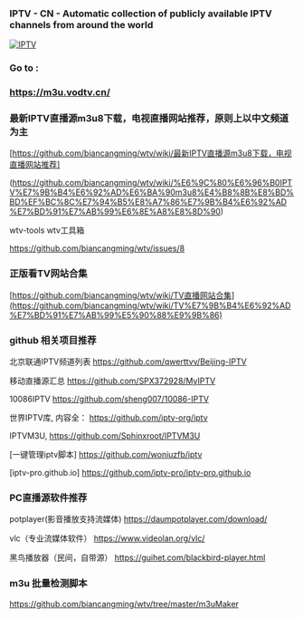 ### IPTV - CN - Automatic collection of publicly available IPTV channels from around the world 

[
![IPTV](https://github.com/oolooy/ooloo/assets/143409205/04b995e7-5641-4ba8-aae2-a7012cd0db62)
](url)

### **Go to :**

### https://m3u.vodtv.cn/

### 最新IPTV直播源m3u8下载，电视直播网站推荐，原则上以中文频道为主
[https://github.com/biancangming/wtv/wiki/最新IPTV直播源m3u8下载，电视直播网站推荐]

(https://github.com/biancangming/wtv/wiki/%E6%9C%80%E6%96%B0IPTV%E7%9B%B4%E6%92%AD%E6%BA%90m3u8%E4%B8%8B%E8%BD%BD%EF%BC%8C%E7%94%B5%E8%A7%86%E7%9B%B4%E6%92%AD%E7%BD%91%E7%AB%99%E6%8E%A8%E8%8D%90)

wtv-tools wtv工具箱

https://github.com/biancangming/wtv/issues/8

### 正版看TV网站合集

[https://github.com/biancangming/wtv/wiki/TV直播网站合集](https://github.com/biancangming/wtv/wiki/TV%E7%9B%B4%E6%92%AD%E7%BD%91%E7%AB%99%E5%90%88%E9%9B%86)

### github 相关项目推荐

北京联通IPTV频道列表 https://github.com/qwerttvv/Beijing-IPTV

移动直播源汇总 https://github.com/SPX372928/MyIPTV

10086IPTV https://github.com/sheng007/10086-IPTV

世界IPTV库, 内容全： https://github.com/iptv-org/iptv

IPTVM3U, https://github.com/Sphinxroot/IPTVM3U

[一键管理iptv脚本] https://github.com/woniuzfb/iptv

[iptv-pro.github.io] https://github.com/iptv-pro/iptv-pro.github.io

### PC直播源软件推荐

potplayer(影音播放支持流媒体) https://daumpotplayer.com/download/

vlc（专业流媒体软件） https://www.videolan.org/vlc/

黑鸟播放器（民间，自带源） https://guihet.com/blackbird-player.html

### m3u 批量检测脚本
https://github.com/biancangming/wtv/tree/master/m3uMaker
